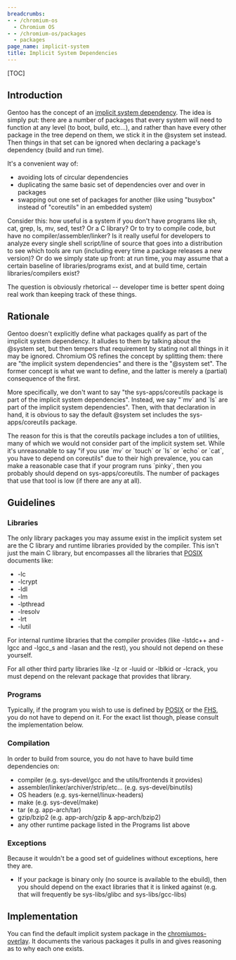 ```yaml
---
breadcrumbs:
- - /chromium-os
  - Chromium OS
- - /chromium-os/packages
  - packages
page_name: implicit-system
title: Implicit System Dependencies
---
```


[TOC]

## Introduction

Gentoo has the concept of an [implicit system
dependency](http://devmanual.gentoo.org/general-concepts/dependencies/). The
idea is simply put: there are a number of packages that every system will need
to function at any level (to boot, build, etc...), and rather than have every
other package in the tree depend on them, we stick it in the @system set
instead. Then things in that set can be ignored when declaring a package's
dependency (build and run time).

It's a convenient way of:

*   avoiding lots of circular dependencies
*   duplicating the same basic set of dependencies over and over in
            packages
*   swapping out one set of packages for another (like using "busybox"
            instead of "coreutils" in an embedded system)

Consider this: how useful is a system if you don't have programs like sh, cat,
grep, ls, mv, sed, test? Or a C library? Or to try to compile code, but have no
compiler/assembler/linker? Is it really useful for developers to analyze every
single shell script/line of source that goes into a distribution to see which
tools are run (including every time a package releases a new version)? Or do we
simply state up front: at run time, you may assume that a certain baseline of
libraries/programs exist, and at build time, certain libraries/compilers exist?

The question is obviously rhetorical -- developer time is better spent doing
real work than keeping track of these things.

## Rationale

Gentoo doesn't explicitly define what packages qualify as part of the implicit
system dependency. It alludes to them by talking about the @system set, but then
tempers that requirement by stating not all things in it may be ignored.
Chromium OS refines the concept by splitting them: there are "the implicit
system dependencies" and there is the "@system set". The former concept is what
we want to define, and the latter is merely a (partial) consequence of the
first.

More specifically, we don't want to say "the sys-apps/coreutils package is part
of the implicit system dependencies". Instead, we say "\`mv\` and \`ls\` are
part of the implicit system dependencies". Then, with that declaration in hand,
it is obvious to say the default @system set includes the sys-apps/coreutils
package.

The reason for this is that the coreutils package includes a ton of utilities,
many of which we would not consider part of the implicit system set. While it's
unreasonable to say "if you use \`mv\` or \`touch\` or \`ls\` or \`echo\` or
\`cat\`, you have to depend on coreutils" due to their high prevalence, you can
make a reasonable case that if your program runs \`pinky\`, then you probably
should depend on sys-apps/coreutils. The number of packages that use that tool
is low (if there are any at all).

## Guidelines

### Libraries

The only library packages you may assume exist in the implicit system set are
the C library and runtime libraries provided by the compiler. This isn't just
the main C library, but encompasses all the libraries that
[POSIX](http://pubs.opengroup.org/onlinepubs/9699919799/) documents like:

*   -lc
*   -lcrypt
*   -ldl
*   -lm
*   -lpthread
*   -lresolv
*   -lrt
*   -lutil

For internal runtime libraries that the compiler provides (like -lstdc++ and
-lgcc and -lgcc_s and -lasan and the rest), you should not depend on these
yourself.

For all other third party libraries like -lz or -luuid or -lblkid or -lcrack,
you must depend on the relevant package that provides that library.

### Programs

Typically, if the program you wish to use is defined by
[POSIX](http://pubs.opengroup.org/onlinepubs/9699919799/idx/utilities.html) or
the [FHS](http://www.pathname.com/fhs/), you do not have to depend on it. For
the exact list though, please consult the implementation below.

### Compilation

In order to build from source, you do not have to have build time dependencies
on:

*   compiler (e.g. sys-devel/gcc and the utils/frontends it provides)
*   assembler/linker/archiver/strip/etc... (e.g. sys-devel/binutils)
*   OS headers (e.g. sys-kernel/linux-headers)
*   make (e.g. sys-devel/make)
*   tar (e.g. app-arch/tar)
*   gzip/bzip2 (e.g. app-arch/gzip & app-arch/bzip2)
*   any other runtime package listed in the Programs list above

### Exceptions

Because it wouldn't be a good set of guidelines without exceptions, here they
are.

*   If your package is binary only (no source is available to the
            ebuild), then you should depend on the exact libraries that it is
            linked against (e.g. that will frequently be sys-libs/glibc and
            sys-libs/gcc-libs)

## Implementation

You can find the default implicit system package in the
[chromiumos-overlay](https://chromium.googlesource.com/chromiumos/overlays/chromiumos-overlay/+/HEAD/virtual/implicit-system).
It documents the various packages it pulls in and gives reasoning as to why each
one exists.